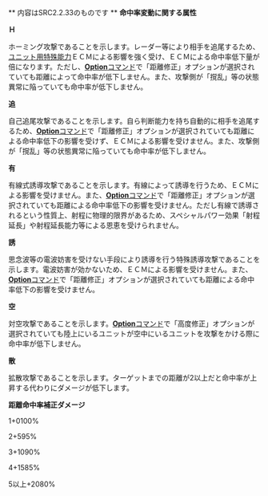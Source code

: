 ** 内容はSRC2.2.33のものです **
**命中率変動に関する属性**

**Ｈ**

ホーミング攻撃であることを示します。レーダー等により相手を追尾するため、[ユニット用特殊能力](ユニット用特殊能力.md)ＥＣＭによる影響を強く受け、ＥＣＭによる命中率低下量が倍になります。ただし、[**Option**コマンド](Optionコマンド.md)で「距離修正」オプションが選択されていても距離によって命中率が低下しません。また、攻撃側が「撹乱」等の状態異常に陥っていても命中率が低下しません。

**追**

自己追尾攻撃であることを示します。自ら判断能力を持ち自動的に相手を追尾するため、[**Option**コマンド](Optionコマンド.md)で「距離修正」オプションが選択されていても距離による命中率低下の影響を受けず、ＥＣＭによる影響を受けません。また、攻撃側が「撹乱」等の状態異常に陥っていても命中率が低下しません。

**有**

有線式誘導攻撃であることを示します。有線によって誘導を行うため、ＥＣＭによる影響を受けません。また、[**Option**コマンド](Optionコマンド.md)で「距離修正」オプションが選択されていても距離による命中率低下の影響を受けません。ただし有線で誘導されるという性質上、射程に物理的限界があるため、スペシャルパワー効果「射程延長」や射程延長能力等による恩恵を受けられません。

**誘**

思念波等の電波妨害を受けない手段により誘導を行う特殊誘導攻撃であることを示します。電波妨害が効かないため、ＥＣＭによる影響を受けません。また、[**Option**コマンド](Optionコマンド.md)で「距離修正」オプションが選択されていても距離による命中率低下の影響を受けません。

**空**

対空攻撃であることを示します。[**Option**コマンド](Optionコマンド.md)で「高度修正」オプションが選択されていても陸上にいるユニットが空中にいるユニットを攻撃をかける際に命中率が低下しません。

**散**

拡散攻撃であることを示します。ターゲットまでの距離が2以上だと命中率が上昇する代わりにダメージが低下します。

**距離命中率補正ダメージ**

1+0100%

2+595%

3+1090%

4+1585%

5以上+2080%
